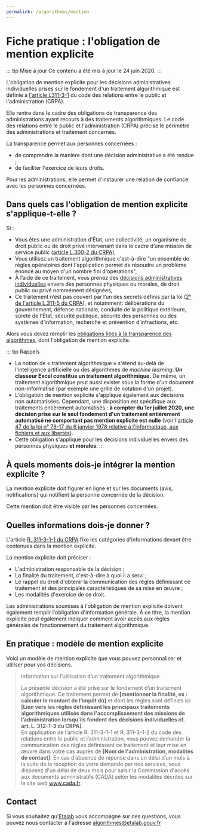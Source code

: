 ```yaml
---
permalink: /algorithmes/mention
---
```


# Fiche pratique : l'obligation de mention explicite 

::: tip Mise à jour
Ce contenu a été mis à jour le 24 juin 2020.
:::

L'obligation de mention explicite pour les décisions administratives individuelles prises sur le fondement d'un traitement algorithmique est définie à [l'article L311-3-1](https://www.legifrance.gouv.fr/affichCodeArticle.do?cidTexte=LEGITEXT000031366350&idArticle=LEGIARTI000033205535&dateTexte=&categorieLien=cid) du code des relations entre le public et l'administration (CRPA). 

Elle rentre dans le cadre des obligations de transparence des administrations ayant recours à des traitements algorithmiques. Le code des relations entre le public et l'administration (CRPA) précise le périmètre des administrations et traitement concernés. 

La transparence permet aux personnes concernées : 
- de comprendre la manière dont une décision administrative a été rendue ;
- de faciliter l'exercice de leurs droits.

Pour les administrations, elle permet d'instaurer une relation de confiance avec les personnes concernées. 

## Dans quels cas l'obligation de mention explicite s'applique-t-elle ?

Si :

* Vous êtes une administration d’État, une collectivité, un organisme de droit public ou de droit privé intervenant dans le cadre d’une mission de service public ([article L.300-2 du CRPA](https://www.legifrance.gouv.fr/affichCodeArticle.do?idArticle=LEGIARTI000033218936&cidTexte=LEGITEXT000031366350&dateTexte=20161009)),
* Vous utilisez un traitement algorithmique c'est-à-dire "un ensemble de règles opératoires dont l'application permet de résoudre un problème énoncé au moyen d'un nombre fini d'opérations",
* À l’aide de ce traitement, vous prenez des [décisions administratives individuelles](https://www.legifrance.gouv.fr/affichCodeArticle.do?idArticle=LEGIARTI000031367495&cidTexte=LEGITEXT000031366350&dateTexte=20160101) envers des personnes physiques ou morales, de droit public ou privé nommément désignées,
* Ce traitement n’est pas couvert par l’un des secrets définis par la loi ([2° de l'article L.311-5 du CRPA](https://www.legifrance.gouv.fr/affichCodeArticle.do?idArticle=LEGIARTI000033265181&cidTexte=LEGITEXT000031366350&dateTexte=20170701)), et notamment: délibérations du gouvernement, défense nationale, conduite de la politique extérieure, sûreté de l’État, sécurité publique, sécurité des personnes ou des systèmes d’information, recherche et prévention d’infractions, etc.

Alors vous devez remplir les [obligations liées à la transparence des algorithmes](https://guides.etalab.gouv.fr/algorithmes/guide/#quelles-sont-ces-obligations-en-matiere-de-transparence), dont l'obligation de mention explicite.

::: tip Rappels
* La notion de « traitement algorithmique » s'étend au-delà de l'intelligence artificielle ou des algorithmes de _machine learning_. **Un classeur Excel constitue un traitement algorithmique.** De même, un traitement algorithmique peut aussi exister sous la forme d'un document non-informatisé (par exemple une grille de notation d'un projet).
* L'obligation de mention explicite s'applique également aux décisions non automatisées. Cependant, une disposition est spécifique aux traitements entièrement automatisés : **à compter du 1er juillet 2020, une décision prise sur le seul fondement d'un traitement entièrement automatisé ne comportant pas mention explicite est nulle** (voir l'[article 47 de la loi n° 78-17 du 6 janvier 1978 relative à l'informatique, aux fichiers et aux libertés](https://www.legifrance.gouv.fr/affichTexteArticle.do;jsessionid=BA2A3F5899F111B7EABC111BA4B752CE.tplgfr34s_2?idArticle=LEGIARTI000037823131&cidTexte=JORFTEXT000000886460&categorieLien=id&dateTexte=)).
* Cette obligation s'applique pour les décisions individuelles envers des personnes physiques **et morales**. 
:::

## À quels moments dois-je intégrer la mention explicite ?

La mention explicite doit figurer en ligne et sur les documents (avis, notifications) qui notifient la personne concernée de la décision. 

Cette mention doit être visible par les personnes concernées.

## Quelles informations dois-je donner ? 

L'article [R. 311-3-1-1 du CRPA](https://www.legifrance.gouv.fr/affichCodeArticle.do;jsessionid=3BD4AC70ED5800EEB9A01985D717BA0E.tplgfr34s_2?idArticle=LEGIARTI000034195878&cidTexte=LEGITEXT000031366350&dateTexte=20200622) fixe les catégories d'informations devant être contenues dans la mention explicite. 

La mention explicite doit préciser : 
* L'administration responsable de la décision ;
* La finalité du traitement, c'est-à-dire à quoi il a servi ;
* Le rappel du droit d'obtenir la communication des règles définissant ce traitement et des principales caractéristiques de sa mise en œuvre ;
* Les modalités d'exercice de ce droit. 

Les administrations soumises à l'obligation de mention explicite doivent également remplir l'obligation d'information générale. À ce titre, la mention explicite peut également indiquer comment avoir accès aux règles générales de fonctionnement du traitement algorithmique.

## En pratique : modèle de mention explicite 

Voici un modèle de mention explicite que vous pouvez personnaliser et utiliser pour vos décisions. 

> Information sur l’utilisation d’un traitement algorithmique
> 
> La présente décision a été prise sur le fondement d’un traitement algorithmique. Ce traitement permet  de **[mentionner la finalité, ex : calculer le montant de l’impôt dû]** et dont les règles sont définies ici **[Lien vers les règles définissant les principaux traitements algorithmiques utilisés dans l'accomplissement des missions de l’administration lorsqu'ils fondent des décisions individuelles cf. art. L. 312-1-3 du CRPA]**.<br>
> En application de l’article R. 311-3-1-1 et R. 311-3-1-2 du code des relations entre le public et l’administration, vous pouvez demander la communication des règles définissant ce traitement et leur mise en œuvre dans votre cas auprès de **[Nom de l'administration, modalités de contact]**. En cas d’absence de réponse dans un délai d’un mois à la suite de la réception de votre demande par nos services, vous disposez d'un délai de deux mois pour saisir la Commission d'accès aux documents administratifs (CADA) selon les modalités décrites sur le site web www.cada.fr.

## Contact
Si vous souhaitez qu'[Etalab](https://www.etalab.gouv.fr/qui-sommes-nous) vous accompagne sur ces questions, vous pouvez nous contacter à l'adresse [algorithmes@etalab.gouv.fr](mailto:algorithmes@etalab.gouv.fr)
